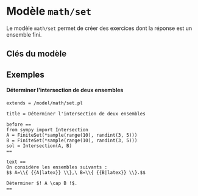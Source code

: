 # Modèle `math/set`

Le modèle `math/set` permet de créer des exercices dont la réponse est un ensemble fini.

## Clés du modèle

## Exemples

#### Déterminer l'intersection de deux ensembles

```
extends = /model/math/set.pl

title = Déterminer l'intersection de deux ensembles

before ==
from sympy import Intersection
A = FiniteSet(*sample(range(10), randint(3, 5)))
B = FiniteSet(*sample(range(10), randint(3, 5)))
sol = Intersection(A, B)
==

text ==
On considère les ensembles suivants :
$$ A=\\{ {{A|latex}} \\},\ B=\\{ {{B|latex}} \\}.$$

Déterminer $! A \cap B !$.
==
```
